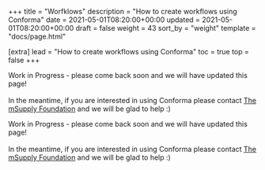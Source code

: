 +++
title = "Worfklows"
description = "How to create workflows using Conforma"
date = 2021-05-01T08:20:00+00:00
updated = 2021-05-01T08:20:00+00:00
draft = false
weight = 43
sort_by = "weight"
template = "docs/page.html"

[extra]
lead = "How to create workflows using Conforma"
toc = true
top = false
+++

<div>
    <p class = "light_omsupdate">Work in Progress - please come back soon and we will have updated this page!
    <br>
    <br>
    In the meantime, if you are interested in using Conforma please contact <a href="https://msupply.foundation/about" target = "_blank"> The mSupply Foundation</a>  and we will be glad to help :) 
    </p>
</div>

<div>
    <p class = "dark_omsupdate">Work in Progress - please come back soon and we will have updated this page!
    <br>
    <br>
    In the meantime, if you are interested in using Conforma please contact <a href="https://msupply.foundation/about" target = "_blank"> The mSupply Foundation</a>  and we will be glad to help :) 
    </p>
</div>




